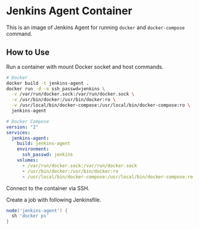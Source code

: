 # Jenkins Agent Container

This is an image of Jenkins Agent for running `docker` and `docker-compose` command.


## How to Use

Run a container with mount Docker socket and host commands.

```sh
# Docker
docker build -t jenkins-agent .
docker run -d -e ssh_passwd=jenkins \
  -v /var/run/docker.sock:/var/run/docker.sock \
  -v /usr/bin/docker:/usr/bin/docker:ro \
  -v /usr/local/bin/docker-compose:/usr/local/bin/docker-compose:ro \
  jenkins-agent
```

```yaml
# Docker Compose
version: "2"
services:
  jenkins-agent:
    build: jenkins-agent
    environment:
      ssh_passwd: jenkins
    volumes:
      - /var/run/docker.sock:/var/run/docker.sock
      - /usr/bin/docker:/usr/bin/docker:ro
      - /usr/local/bin/docker-compose:/usr/local/bin/docker-compose:ro
```

Connect to the container via SSH.

Create a job with following Jenkinsfile.

```groovy
node('jenkins-agent') {
  sh 'docker ps'
}
```
